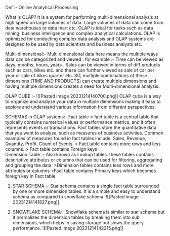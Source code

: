 Def :- Online Analytical Processing

What is OLAP?
	It is a system for performing multi-dimensional analysis at high speed on large volumes of data.
	Large volumes of data can come from data warehouses or data mart etc.
	OLAP is ideal for tasks such as data mining, business intelligence and complex analytical calculations.
	OLAP is optimized for conducting complex data analysis and OLAP systems are designed to be used by data scientists and business analysts etc.

Multi-dimensional:-
	Multi dimensional data here means the multiple ways  data can be categorized and viewed .
	for example :-
	Time can be viewed as days, months, hours, years .
	Sales can be viewed in terms of diff products such as cars, bikes etc.
	and these can further viewed as sale of car per year or sale of bikes quarter etc.
	SO,
	multiple combinations of these dimensions (TIME AND PRODUCTS) can create multiple dimensions and having multiple dimensions creates a need for Multi-dimensional analysis.

OLAP CUBE :-
	![[Pasted image 20231214140700.png]]
	OLAP cube is a way to organize and analyze your data in multiple dimensions making it easy to explore and understand various information from different perspectives.

SCHEMAS in OLAP systems:-
	Fact table = 
		fact table is a central table that typically contains numerical values or performance metrics, and it often represents events or transactions.
		Fact tables store the quantitative data that you want to analyze, such as measures of business activities. Common examples of measures found in fact tables include:
		Sales, Revenue, Quantity, Profit, Count of Events.
		> Fact table contains more rows and less columns.
		> Fact table contains Foreign keys	
	Dimension Table :-
		 Also known as Lookup tables. these tables contains descriptive attributes or columns that can be used for filtering, aggregating and grouping the data.
		 >Dimension tables contains less rows and more attributes or columns
		 >Fact table contains Primary keys	 which becomes foreign key in Fact table
		

1. STAR SCHEMA :- 
			Star schema contains a single fact table surrounded by one or more dimension tables. It is a simple and easy to understand schema as compared to snowflake schema.
			![[Pasted image 20231214141827.png]]
		
 2. SNOWFLAKE SCHEMA:-
			 Snowflake schema is similar to star schema but it normalizes the dimension tables by breaking them into sub dimensions, which helps in saving storage but slows the query performance.
			 ![[Pasted image 20231214142215.png]]
			

